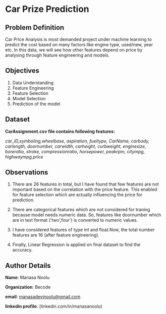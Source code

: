 # Car Prize Prediction

## Problem Definition  

Car Price Analysis is most demanded project under machine learning to predict the cost based on many factors like engine type, used/new, year etc.
In this data, we will see how other features depend on price by analysing through feature engineering and models. 

## Objectives

1. Data Understanding
2. Feature Engineering
3. Feature Selection
4. Model Selection
5. Prediction of the model

## Dataset

<b> CarAssignment.csv file contains following features:</b>
  
<i>car_ID,symboling,wheelbase, aspiration, fueltype, CarName, carbody, carlength, doornumber, carwidth, carheight, curbweight, enginesize, boreratio, stroke, compressionratio, horsepower, peakrpm, citympg, highwaympg,price</i>
  
## Observations

1. There are 26 features in total, but I have found that few features are not important based on the correlation with the price feature. This enabled for feature selection which are actually influencing the price for prediction.

2. There are categorical features which are not considered for traning because model needs numeric data. So, features like doornumber which are in text format ('two',four') is converted to numeric values. 

3. I have considered features of type int and float.Now, the total number features are 16 (after feature engineering).

4. Finally, Linear Regression is applied on final dataset to find the accuracy.

## Author Details

<b>Name</b>:  Manasa Noolu

<b>Organization</b>:  Becode

<b>email</b>:  manasadevinoolu@gmail.com

<b>linkedin profile</b>:  (linkedin.com/in/manasanoolu)

